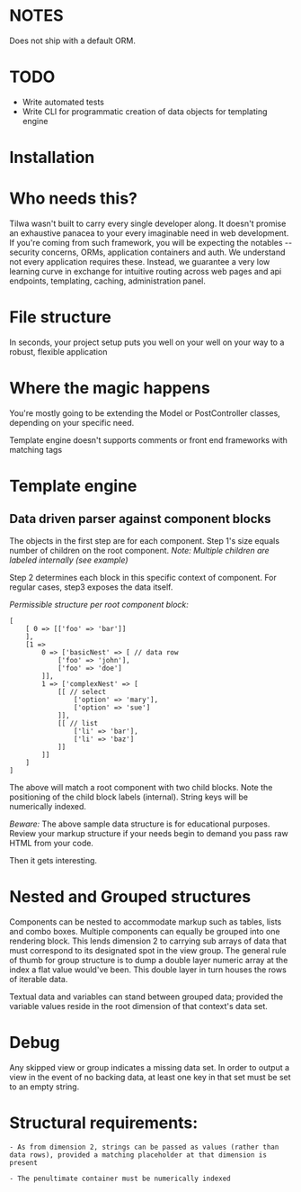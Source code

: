 # NOTES  
Does not ship with a default ORM.


# TODO  
-    Write automated tests
-    Write CLI for programmatic creation of data objects for templating engine

# Installation

# Who needs this?
Tilwa wasn't built to carry every single developer along. It doesn't promise an exhaustive panacea to your every imaginable need in web development. If you're coming from such framework, you will be expecting the notables -- security concerns, ORMs, application containers and auth. We understand not every application requires these. Instead, we guarantee a very low learning curve in exchange for intuitive routing across web pages and api endpoints, templating, caching, administration panel.

# File structure
In seconds, your project setup puts you well on your well on your way to a robust, flexible application

# Where the magic happens
You're mostly going to be extending the Model or PostController classes, depending on your specific need.

Template engine doesn't supports comments or front end frameworks with matching tags

# Template engine

## Data driven parser against component blocks

The objects in the first step are for each component. Step 1's size equals number of children on the root component.
*Note: Multiple children are labeled internally (see example)*

Step 2 determines each block in this specific context of component. For regular cases, step3 exposes the data itself. 

*Permissible structure per root component block:*

```
[
	[ 0 => [['foo' => 'bar']]
	],
	[1 => 
		0 => ['basicNest' => [ // data row
			['foo' => 'john'],
			['foo' => 'doe']
		]],
		1 => ['complexNest' => [
			[[ // select
				['option' => 'mary'],
				['option' => 'sue']
			]],
			[[ // list
				['li' => 'bar'],
				['li' => 'baz']
			]]
		]]
	]
]
```

The above will match a root component with two child blocks. Note the positioning of the child block labels (internal). String keys will be numerically indexed.

*Beware:* The above sample data structure is for educational purposes. Review your markup structure if your needs begin to demand you pass raw HTML from your code.

Then it gets interesting.


# Nested and Grouped structures
Components can be nested to accommodate markup such as tables, lists and combo boxes. Multiple components can equally be grouped into one rendering block. This lends dimension 2 to carrying sub arrays of data that must correspond to its designated spot in the view group.
The general rule of thumb for group structure is to dump a double layer numeric array at the index a flat value would've been. This double layer in turn houses the rows of iterable data.

Textual data and variables can stand between grouped data; provided the variable values reside in the root dimension of that context's data set.

# Debug
Any skipped view or group indicates a missing data set. In order to output a view in the event of no backing data, at least one key in that set must be set to an empty string.

# Structural requirements:
	- As from dimension 2, strings can be passed as values (rather than data rows), provided a matching placeholder at that dimension is present

	- The penultimate container must be numerically indexed

